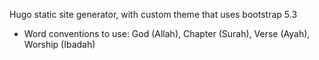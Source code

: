 Hugo static site generator, with custom theme that uses bootstrap 5.3

- Word conventions to use:  God (Allah), Chapter (Surah), Verse (Ayah), Worship (Ibadah)